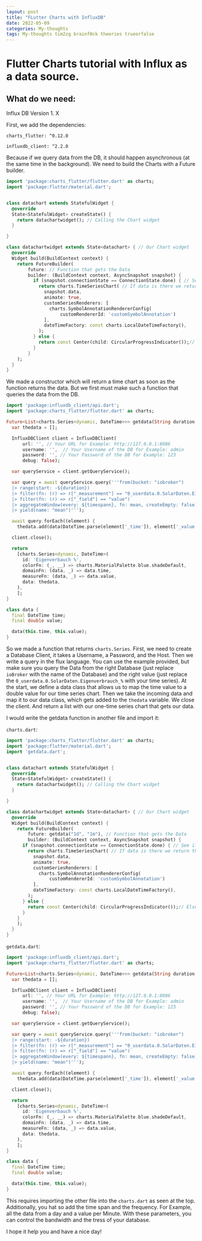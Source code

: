 ```yaml
---
layout: post
title: "FLutter Charts with InfluxDB"
date: 2022-05-09
categories: My-thoughts
tags: My-thoughts tim2zg brainf0ck theories trueorfalse
---
```

# Flutter Charts tutorial with Influx as a data source.

## What do we need:
Influx DB Version 1. X


First, we add the dependencies:

`charts_flutter: ^0.12.0`

`influxdb_client: ^2.2.0`

Because if we query data from the DB, it should happen asynchronous (at the same time in the background). We need to build the Charts with a Future builder.


```Dart
import 'package:charts_flutter/flutter.dart' as charts;
import 'package:flutter/material.dart';


class datachart extends StatefulWidget {
  @override
  State<StatefulWidget> createState() {
    return datachartwidget(); // Calling the Chart widget
  }

}

class datachartwidget extends State<datachart> { // Our Chart widget
  @override
  Widget build(BuildContext context) {
    return FutureBuilder(
        future: // Function that gets the Data
        builder: (BuildContext context, AsyncSnapshot snapshot) {
          if (snapshot.connectionState == ConnectionState.done) { // See if the data is there
            return charts.TimeSeriesChart( // If data is there we return the chart
              snapshot.data,
              animate: true,
              customSeriesRenderers: [
                charts.SymbolAnnotationRendererConfig(
                    customRendererId: 'customSymbolAnnotation')
              ],
              dateTimeFactory: const charts.LocalDateTimeFactory(),
            );
          } else {
            return const Center(child: CircularProgressIndicator());// Else we return a Progressbar
          }
        }
    );
  }
}
```

We made a constructor which will return a time chart as soon as the function returns the data. But we first must make such a function that queries the data from the DB.

```Dart
import 'package:influxdb_client/api.dart';
import 'package:charts_flutter/flutter.dart' as charts;

Future<List<charts.Series<dynamic, DateTime>>> getdata(String duration, String timespann) async {
  var thedata = [];

  InfluxDBClient client = InfluxDBClient(
      url: '', // Your URL for Example: http://127.0.0.1:8086
      username: '',  // Your Username of the DB for Example: admin
      password: '', // Your Password of the DB for Example: 123
      debug: false);

  var queryService = client.getQueryService();

  var query = await queryService.query('''from(bucket: "iobroker")
  |> range(start: -${duration})
  |> filter(fn: (r) => r["_measurement"] == "0_userdata.0.SolarDaten.Eigenverbrauch_%")
  |> filter(fn: (r) => r["_field"] == "value")
  |> aggregateWindow(every: ${timespann}, fn: mean, createEmpty: false)
  |> yield(name: "mean")''');

  await query.forEach((element) {
    thedata.add(data(DateTime.parse(element['_time']), element['_value']));});

  client.close();

  return
    [charts.Series<dynamic, DateTime>(
      id: 'Eigenverbauch %',
      colorFn: (_, __) => charts.MaterialPalette.blue.shadeDefault,
      domainFn: (data, _) => data.time,
      measureFn: (data, _) => data.value,
      data: thedata,
    ),
    ];
}

class data {
  final DateTime time;
  final double value;

  data(this.time, this.value);
}
```


So we made a function that returns ``charts.Series``. First, we need to create a Database Client, it takes a Username, a Password, and the Host. Then we write a query in the flux language. You can use the example provided, but make sure you query the Data from the right Database (just replace ``ioBroker`` with the name of the Database) and the right value (just replace the ``0_userdata.0.SolarDaten.Eigenverbrauch_%`` with your time series). At the start, we define a data class that allows us to map the time value to a double value for our time series chart. Then we take the incoming data and map it to our data class, which gets added to the ``thedata`` variable. We close the client. And return a list with our one-time series chart that gets our data.

I would write the getdata function in another file and import it:

``charts.dart``:

```Dart
import 'package:charts_flutter/flutter.dart' as charts;
import 'package:flutter/material.dart';
import 'getdata.dart';


class datachart extends StatefulWidget {
  @override
  State<StatefulWidget> createState() {
    return datachartwidget(); // Calling the Chart widget
  }

}

class datachartwidget extends State<datachart> { // Our Chart widget
  @override
  Widget build(BuildContext context) {
    return FutureBuilder(
        future: getdata("1d", "1m"), // Function that gets the Data
        builder: (BuildContext context, AsyncSnapshot snapshot) {
      if (snapshot.connectionState == ConnectionState.done) { // See if the data is there
        return charts.TimeSeriesChart( // If data is there we return the chart
          snapshot.data,
          animate: true,
          customSeriesRenderers: [
            charts.SymbolAnnotationRendererConfig(
                customRendererId: 'customSymbolAnnotation')
          ],
          dateTimeFactory: const charts.LocalDateTimeFactory(),
        );
      } else {
        return const Center(child: CircularProgressIndicator());// Else we return a Progressbar
      }
    }
    );
  }
}

```
``getdata.dart``:

```Dart
import 'package:influxdb_client/api.dart';
import 'package:charts_flutter/flutter.dart' as charts;

Future<List<charts.Series<dynamic, DateTime>>> getdata(String duration, String timespann) async {
  var thedata = [];

  InfluxDBClient client = InfluxDBClient(
      url: '', // Your URL for Example: http://127.0.0.1:8086
      username: '',  // Your Username of the DB for Example: admin
      password: '', // Your Password of the DB for Example: 123
      debug: false);

  var queryService = client.getQueryService();

  var query = await queryService.query('''from(bucket: "iobroker")
  |> range(start: -${duration})
  |> filter(fn: (r) => r["_measurement"] == "0_userdata.0.SolarDaten.Eigenverbrauch_%")
  |> filter(fn: (r) => r["_field"] == "value")
  |> aggregateWindow(every: ${timespann}, fn: mean, createEmpty: false)
  |> yield(name: "mean")''');

  await query.forEach((element) {
    thedata.add(data(DateTime.parse(element['_time']), element['_value']));});

  client.close();

  return
    [charts.Series<dynamic, DateTime>(
      id: 'Eigenverbauch %',
      colorFn: (_, __) => charts.MaterialPalette.blue.shadeDefault,
      domainFn: (data, _) => data.time,
      measureFn: (data, _) => data.value,
      data: thedata,
    ),
    ];
}

class data {
  final DateTime time;
  final double value;

  data(this.time, this.value);
}

```

This requires importing the other file into the ``charts.dart`` as seen at the top. Additionally, you hat so add the time span and the frequency. For Example, all the data from a day and a value per Minute. With these parameters, you can control the bandwidth and the tress of your database.

I hope it help you and have a nice day!
